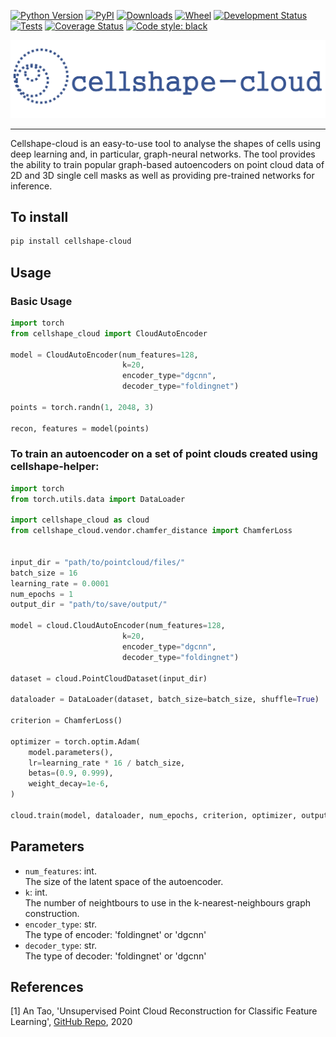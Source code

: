 [![Python Version](https://img.shields.io/pypi/pyversions/cellshape-cloud.svg)](https://pypi.org/project/cellshape-cloud)
[![PyPI](https://img.shields.io/pypi/v/cellshape-cloud.svg)](https://pypi.org/project/cellshape-cloud)
[![Downloads](https://pepy.tech/badge/cellshape-cloud)](https://pepy.tech/project/cellshape-cloud)
[![Wheel](https://img.shields.io/pypi/wheel/cellshape-cloud.svg)](https://pypi.org/project/cellshape-cloud)
[![Development Status](https://img.shields.io/pypi/status/cellshape-cloud.svg)](https://github.com/Sentinal4D/cellshape-cloud)
[![Tests](https://img.shields.io/github/workflow/status/Sentinal4D/cellshape-cloud/tests)](
    https://github.com/Sentinal4D/cellshape-cloud/actions)
[![Coverage Status](https://coveralls.io/repos/github/Sentinal4D/cellshape-cloud/badge.svg?branch=master)](https://coveralls.io/github/Sentinal4D/cellshape-cloud?branch=master)
[![Code style: black](https://img.shields.io/badge/code%20style-black-000000.svg)](https://github.com/psf/black)

<img src="https://github.com/DeVriesMatt/cellshape-cloud/blob/main/img/cellshape_cloud.png" 
     alt="Cellshape logo by Matt De Vries">
___
Cellshape-cloud is an easy-to-use tool to analyse the shapes of cells using deep learning and, in particular, graph-neural networks. The tool provides the ability to train popular graph-based autoencoders on point cloud data of 2D and 3D single cell masks as well as providing pre-trained networks for inference.



## To install
```bash
pip install cellshape-cloud
```

## Usage
### Basic Usage
```python
import torch
from cellshape_cloud import CloudAutoEncoder

model = CloudAutoEncoder(num_features=128, 
                         k=20,
                         encoder_type="dgcnn",
                         decoder_type="foldingnet")

points = torch.randn(1, 2048, 3)

recon, features = model(points)
```

### To train an autoencoder on a set of point clouds created using cellshape-helper:
```python
import torch
from torch.utils.data import DataLoader

import cellshape_cloud as cloud
from cellshape_cloud.vendor.chamfer_distance import ChamferLoss


input_dir = "path/to/pointcloud/files/"
batch_size = 16
learning_rate = 0.0001
num_epochs = 1
output_dir = "path/to/save/output/"

model = cloud.CloudAutoEncoder(num_features=128, 
                         k=20,
                         encoder_type="dgcnn",
                         decoder_type="foldingnet")

dataset = cloud.PointCloudDataset(input_dir)

dataloader = DataLoader(dataset, batch_size=batch_size, shuffle=True)

criterion = ChamferLoss()

optimizer = torch.optim.Adam(
    model.parameters(),
    lr=learning_rate * 16 / batch_size,
    betas=(0.9, 0.999),
    weight_decay=1e-6,
)

cloud.train(model, dataloader, num_epochs, criterion, optimizer, output_dir)
```


## Parameters

- `num_features`: int.  
The size of the latent space of the autoencoder. 
- `k`: int.  
The number of neightbours to use in the k-nearest-neighbours graph construction.
- `encoder_type`: str.  
The type of encoder: 'foldingnet' or 'dgcnn'
- `decoder_type`: str.  
The type of decoder: 'foldingnet' or 'dgcnn'


## References
[1] An Tao, 'Unsupervised Point Cloud Reconstruction for Classific Feature Learning', [GitHub Repo](https://github.com/AnTao97/UnsupervisedPointCloudReconstruction), 2020
